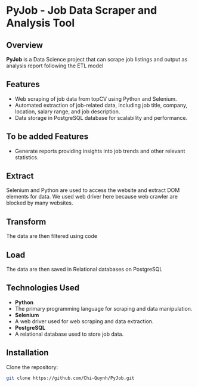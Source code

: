 # PyJob - Job Data Scraper and Analysis Tool

## Overview

**PyJob** is a Data Science project that can scrape job listings and output as analysis report following the ETL model 



## Features

- Web scraping of job data from topCV using Python and Selenium.
- Automated extraction of job-related data, including job title, company, location, salary range, and job description.
- Data storage in PostgreSQL database for scalability and performance.

## To be added Features
- Generate reports providing insights into job trends and other relevant statistics.

## Extract
Selenium and Python are used to access the website and extract DOM elements for data. We used web driver here because web crawler are blocked by many websites.

## Transform
The data are then filtered using code

## Load
The data are then saved in Relational databases on PostgreSQL

## Technologies Used

- **Python**
- The primary programming language for scraping and data manipulation.
- **Selenium**
- A web driver used for web scraping and data extraction.
- **PostgreSQL**
- A relational database used to store job data.

## Installation

Clone the repository:
   ```bash
   git clone https://github.com/Chi-Quynh/PyJob.git
